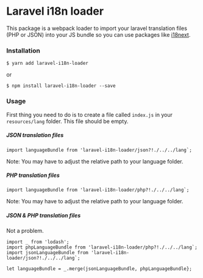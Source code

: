 # Laravel i18n loader

This package is a webpack loader to import your laravel translation files (PHP or JSON) into your JS bundle so you can use packages like [i18next](https://www.i18next.com/).

### Installation

```
$ yarn add laravel-i18n-loader
```

or

```
$ npm install laravel-i18n-loader --save
```

### Usage

First thing you need to do is to create a file called `index.js` in your `resources/lang` folder. This file should be empty.

##### JSON translation files

```
import languageBundle from 'laravel-i18n-loader/json?!./../../lang`;
```

Note: You may have to adjust the relative path to your language folder.

##### PHP translation files

```
import languageBundle from 'laravel-i18n-loader/php?!./../../lang`;
```

Note: You may have to adjust the relative path to your language folder.

##### JSON & PHP translation files

Not a problem.

```
import _ from 'lodash';
import phpLanguageBundle from 'laravel-i18n-loader/php?!./../../lang`;
import jsonLanguageBundle from 'laravel-i18n-loader/json?!./../../lang`;

let languageBundle = _.merge(jsonLanguageBundle, phpLanguageBundle};
```
